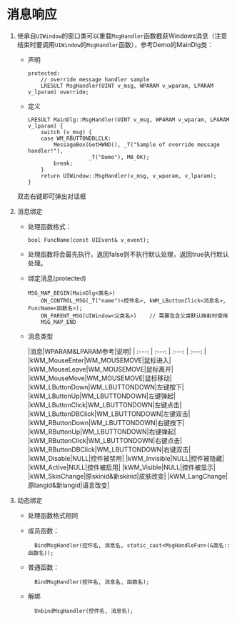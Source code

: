 # 消息响应
1. 继承自`UIWindow`的窗口类可以重载`MsgHandler`函数截获Windows消息（注意结束时要调用`UIWindow`的`MsgHandler`函数），参考Demo的MainDlg类：
	- 声明
        ```
        protected:
            // override message handler sample
            LRESULT MsgHandler(UINT v_msg, WPARAM v_wparam, LPARAM v_lparam) override;
        ```
    - 定义
        ```
        LRESULT MainDlg::MsgHandler(UINT v_msg, WPARAM v_wparam, LPARAM v_lparam) {
            switch (v_msg) {
            case WM_RBUTTONDBLCLK:
                MessageBox(GetHWND(), _T("Sample of override message handler!"),
                           _T("Demo"), MB_OK);
                break;
            }
            return UIWindow::MsgHandler(v_msg, v_wparam, v_lparam);
        }
        ```
    双击右键即可弹出对话框
2. 消息绑定
	- 处理函数格式：

		  bool FuncName(const UIEvent& v_event);
          
    - 处理函数将会最先执行，返回false则不执行默认处理，返回true执行默认处理。
            
	- 绑定消息(protected)
        ```
        MSG_MAP_BEGIN(MainDlg<类名>)
			ON_CONTROL_MSG(_T("name")<控件名>, kWM_LButtonClick<消息名>, FuncName<函数名>);
            ON_PARENT_MSG(UIWindow<父类名>)	// 需要包含父类默认映射时使用
			MSG_MAP_END
        ```
	- 消息类型

        |消息|WPARAM&LPARAM参考|说明|
        | :---: | :---: | :---: | :---: |
        |kWM_MouseEnter|WM_MOUSEMOVE|鼠标进入|
    	|kWM_MouseLeave|WM_MOUSEMOVE|鼠标离开|
    	|kWM_MouseMove|WM_MOUSEMOVE|鼠标移动|
    	|kWM_LButtonDown|WM_LBUTTONDOWN|左键按下|
    	|kWM_LButtonUp|WM_LBUTTONDOWN|左键弹起|
    	|kWM_LButtonClick|WM_LBUTTONDOWN|左键点击|
    	|kWM_LButtonDBClick|WM_LBUTTONDOWN|左键双击|
    	|kWM_RButtonDown|WM_LBUTTONDOWN|右键按下|
    	|kWM_RButtonUp|WM_LBUTTONDOWN|右键弹起|
    	|kWM_RButtonClick|WM_LBUTTONDOWN|右键点击|
    	|kWM_RButtonDBClick|WM_LBUTTONDOWN|右键双击|
        |kWM_Disable|NULL|控件被禁用|
        |kWM_Invisible|NULL|控件被隐藏|
        |kWM_Active|NULL|控件被启用|
        |kWM_Visible|NULL|控件被显示|
        |kWM_SkinChange|原skinid&新skinid|皮肤改变|
        |kWM_LangChange|原langid&新langid|语言改变|
        
3. 动态绑定
	- 处理函数格式相同
	- 成员函数：

			BindMsgHandler(控件名, 消息名, static_cast<MsgHandleFun>(&类名::函数名));
            
	- 普通函数：

			BindMsgHandler(控件名, 消息名, 函数名);
            
	- 解绑

			UnbindMsgHandler(控件名, 消息名);